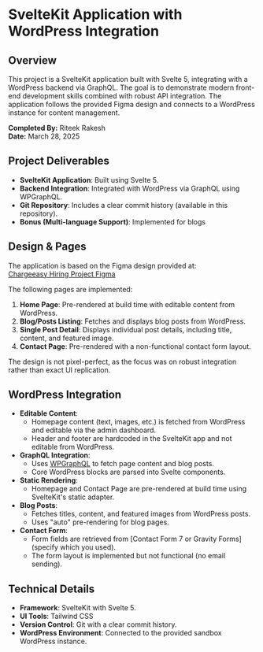 # SvelteKit Application with WordPress Integration

## Overview
This project is a SvelteKit application built with Svelte 5, integrating with a WordPress backend via GraphQL. The goal is to demonstrate modern front-end development skills combined with robust API integration. The application follows the provided Figma design and connects to a WordPress instance for content management.


**Completed By:** Riteek Rakesh  
**Date:** March 28, 2025  

## Project Deliverables
- **SvelteKit Application**: Built using Svelte 5.
- **Backend Integration**: Integrated with WordPress via GraphQL using WPGraphQL.
- **Git Repository**: Includes a clear commit history (available in this repository).
- **Bonus (Multi-language Support)**: Implemented for blogs

## Design & Pages
The application is based on the Figma design provided at:  
[Chargeeasy Hiring Project Figma](https://www.figma.com/design/YSm7S0j9lLYvSn7RIToYks/Chargeeasy-hiring-project?node-id=0-1&t=WqSZX3Ti3rKYn9on-1)

The following pages are implemented:
1. **Home Page**: Pre-rendered at build time with editable content from WordPress.
2. **Blog/Posts Listing**: Fetches and displays blog posts from WordPress.
3. **Single Post Detail**: Displays individual post details, including title, content, and featured image.
4. **Contact Page**: Pre-rendered with a non-functional contact form layout.

The design is not pixel-perfect, as the focus was on robust integration rather than exact UI replication.

## WordPress Integration
- **Editable Content**:  
  - Homepage content (text, images, etc.) is fetched from WordPress and editable via the admin dashboard.
  - Header and footer are hardcoded in the SvelteKit app and not editable from WordPress.
- **GraphQL Integration**:  
  - Uses [WPGraphQL](https://www.wpgraphql.com/) to fetch page content and blog posts.
  - Core WordPress blocks are parsed into Svelte components.
- **Static Rendering**:  
  - Homepage and Contact Page are pre-rendered at build time using SvelteKit's static adapter.
- **Blog Posts**:  
  - Fetches titles, content, and featured images from WordPress posts.
  - Uses "auto" pre-rendering for blog pages.
- **Contact Form**:  
  - Form fields are retrieved from [Contact Form 7 or Gravity Forms] (specify which you used).
  - The form layout is implemented but not functional (no email sending).

## Technical Details
- **Framework**: SvelteKit with Svelte 5.
- **UI Tools**: Tailwind CSS
- **Version Control**: Git with a clear commit history.
- **WordPress Environment**: Connected to the provided sandbox WordPress instance.

